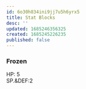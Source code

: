 ```yaml
---
id: 6o30h834ini9jj7u5h6yrx5
title: Stat Blocks
desc: ''
updated: 1685246356325
created: 1685245226235
published: false
---
```

### Frozen
HP: 5  
SP.&DEF:2